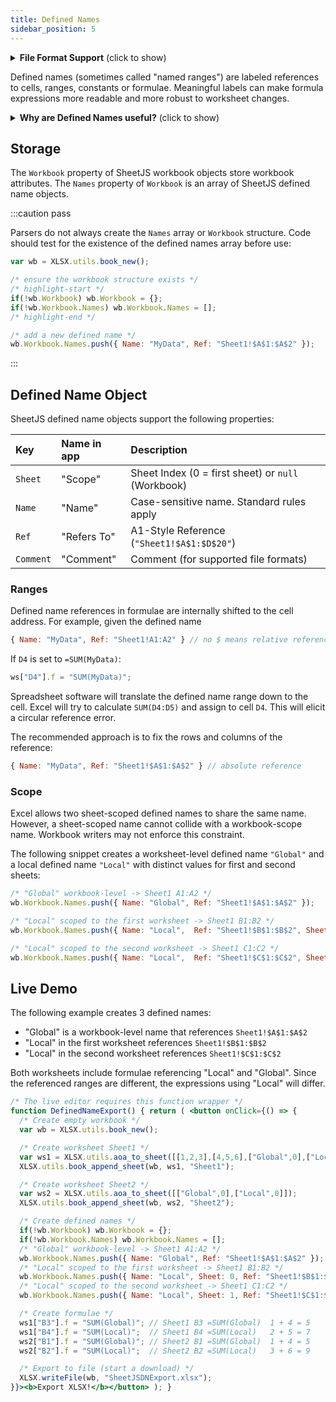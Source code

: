 ```yaml
---
title: Defined Names
sidebar_position: 5
---
```


<details>
  <summary><b>File Format Support</b> (click to show)</summary>

Defined names have evolved over the decades, with new features added over time:

- "English" refers to defined names with English letters and numbers (ASCII)
- "Unicode" refers to defined names with non-English characters.
- "Comment" refers to comments that can be attached to defined names.

| Formats           | English | Unicode | Comment |
|:------------------|:-------:|:-------:|:-------:|
| XLSX / XLSM       |    ✔    |    ✔    |    ✔    |
| XLSB              |    ✔    |    ✔    |    ✔    |
| XLS               |    ✔    |    ✔    |    ✔    |
| XLML              |    ✔    |    ✔    |         |
| SYLK              |    ✔    |    ✕    |         |
| ODS / FODS / UOS  |    ✔    |    ✔    |         |

X (✕) marks features that are not supported by the file formats. There is
no way to specify a Unicode defined name in the SYLK format.

</details>

Defined names (sometimes called "named ranges") are labeled references to cells,
ranges, constants or formulae. Meaningful labels can make formula expressions
more readable and more robust to worksheet changes.

<details>
  <summary><b>Why are Defined Names useful?</b> (click to show)</summary>

For example, the `NPV` formula function calculates the net present value of a
series of cashflows. In large workbooks, raw data will be stored in separate
worksheets and the interest rate will be stored in a separate "Model Parameters"
worksheet. Formulae may have references to multiple sheets:

```
=NPV('Model Parameters'!B2,Data!B2:F2)
     ^^^^^^^^^^^^^^^^^^^^^ --- interest rate
```

A defined name `Interest` referencing `'Model Parameters'!B2` would greatly
simplify the formula:

```
=NPV(Interest,Data!B2:F2)
     ^^^^^^^^ --- interest rate
```

Judicious use of Defined Names generally lead to fewer formula errors.

</details>

## Storage

The `Workbook` property of SheetJS workbook objects store workbook attributes.
The `Names` property of `Workbook` is an array of SheetJS defined name objects.

:::caution pass

Parsers do not always create the `Names` array or `Workbook` structure. Code
should test for the existence of the defined names array before use:

```js
var wb = XLSX.utils.book_new();

/* ensure the workbook structure exists */
/* highlight-start */
if(!wb.Workbook) wb.Workbook = {};
if(!wb.Workbook.Names) wb.Workbook.Names = [];
/* highlight-end */

/* add a new defined name */
wb.Workbook.Names.push({ Name: "MyData", Ref: "Sheet1!$A$1:$A$2" });
```

:::

## Defined Name Object

SheetJS defined name objects support the following properties:

| Key       | Name in app | Description                                        |
|:----------|:------------|:---------------------------------------------------|
| `Sheet`   | "Scope"     | Sheet Index (0 = first sheet) or `null` (Workbook) |
| `Name`    | "Name"      | Case-sensitive name.  Standard rules apply         |
| `Ref`     | "Refers To" | A1-Style Reference (`"Sheet1!$A$1:$D$20"`)         |
| `Comment` | "Comment"   | Comment (for supported file formats)               |

### Ranges

Defined name references in formulae are internally shifted to the cell address.
For example, given the defined name

```js
{ Name: "MyData", Ref: "Sheet1!A1:A2" } // no $ means relative reference
```

If `D4` is set to `=SUM(MyData)`:

```js
ws["D4"].f = "SUM(MyData)";
```

Spreadsheet software will translate the defined name range down to the cell.
Excel will try to calculate `SUM(D4:D5)` and assign to cell `D4`.  This will
elicit a circular reference error.

The recommended approach is to fix the rows and columns of the reference:

```js
{ Name: "MyData", Ref: "Sheet1!$A$1:$A$2" } // absolute reference
```

### Scope

Excel allows two sheet-scoped defined names to share the same name.  However, a
sheet-scoped name cannot collide with a workbook-scope name.  Workbook writers
may not enforce this constraint.

The following snippet creates a worksheet-level defined name `"Global"` and a
local defined name `"Local"` with distinct values for first and second sheets:

```js
/* "Global" workbook-level -> Sheet1 A1:A2 */
wb.Workbook.Names.push({ Name: "Global", Ref: "Sheet1!$A$1:$A$2" });

/* "Local" scoped to the first worksheet -> Sheet1 B1:B2 */
wb.Workbook.Names.push({ Name: "Local",  Ref: "Sheet1!$B$1:$B$2", Sheet: 0 });

/* "Local" scoped to the second worksheet -> Sheet1 C1:C2 */
wb.Workbook.Names.push({ Name: "Local",  Ref: "Sheet1!$C$1:$C$2", Sheet: 1 });
```

## Live Demo

The following example creates 3 defined names:

- "Global" is a workbook-level name that references `Sheet1!$A$1:$A$2`
- "Local" in the first worksheet references `Sheet1!$B$1:$B$2`
- "Local" in the second worksheet references `Sheet1!$C$1:$C$2`

Both worksheets include formulae referencing "Local" and "Global". Since the
referenced ranges are different, the expressions using "Local" will differ.

```jsx live
/* The live editor requires this function wrapper */
function DefinedNameExport() { return ( <button onClick={() => {
  /* Create empty workbook */
  var wb = XLSX.utils.book_new();

  /* Create worksheet Sheet1 */
  var ws1 = XLSX.utils.aoa_to_sheet([[1,2,3],[4,5,6],["Global",0],["Local",0]]);
  XLSX.utils.book_append_sheet(wb, ws1, "Sheet1");

  /* Create worksheet Sheet2 */
  var ws2 = XLSX.utils.aoa_to_sheet([["Global",0],["Local",0]]);
  XLSX.utils.book_append_sheet(wb, ws2, "Sheet2");

  /* Create defined names */
  if(!wb.Workbook) wb.Workbook = {};
  if(!wb.Workbook.Names) wb.Workbook.Names = [];
  /* "Global" workbook-level -> Sheet1 A1:A2 */
  wb.Workbook.Names.push({ Name: "Global", Ref: "Sheet1!$A$1:$A$2" });
  /* "Local" scoped to the first worksheet -> Sheet1 B1:B2 */
  wb.Workbook.Names.push({ Name: "Local", Sheet: 0, Ref: "Sheet1!$B$1:$B$2" });
  /* "Local" scoped to the second worksheet -> Sheet1 C1:C2 */
  wb.Workbook.Names.push({ Name: "Local", Sheet: 1, Ref: "Sheet1!$C$1:$C$2" });

  /* Create formulae */
  ws1["B3"].f = "SUM(Global)"; // Sheet1 B3 =SUM(Global)  1 + 4 = 5
  ws1["B4"].f = "SUM(Local)";  // Sheet1 B4 =SUM(Local)   2 + 5 = 7
  ws2["B1"].f = "SUM(Global)"; // Sheet2 B1 =SUM(Global)  1 + 4 = 5
  ws2["B2"].f = "SUM(Local)";  // Sheet2 B2 =SUM(Local)   3 + 6 = 9

  /* Export to file (start a download) */
  XLSX.writeFile(wb, "SheetJSDNExport.xlsx");
}}><b>Export XLSX!</b></button> ); }
```

